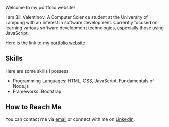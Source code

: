 Welcome to my portfolio website! 

I am Bill Valentinov, A Computer Science student at the University of Lampung with an interest in software development. Currently focused on learning various software development technologies, especially those using JavaScript.

Here is the link to my [portfolio website](https://valentinov8060.github.io/).

## Skills

Here are some skills I possess:

- Programming Languages: HTML, CSS, JavaScript, Fundamentals of Node.js
- Frameworks: Bootstrap

## How to Reach Me

You can contact me via [email](mailto:valentinovbill0@gmail.com) or connect with me on [LinkedIn](https://www.linkedin.com/in/bill-valentinov-42a8a4250).
